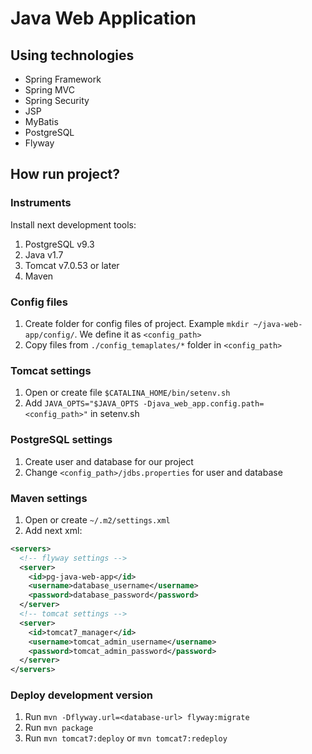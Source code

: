 # Java Web Application

## Using technologies

* Spring Framework
* Spring MVC
* Spring Security
* JSP
* MyBatis
* PostgreSQL
* Flyway

## How run project?

### Instruments

Install next development tools:

1. PostgreSQL v9.3
2. Java v1.7
3. Tomcat v7.0.53 or later
4. Maven

### Config files

1. Create folder for config files of project. Example `mkdir ~/java-web-app/config/`. We define it as `<config_path>`
2. Copy files from `./config_temaplates/*` folder in `<config_path>`

### Tomcat settings

1. Open or create file `$CATALINA_HOME/bin/setenv.sh`
2. Add `JAVA_OPTS="$JAVA_OPTS -Djava_web_app.config.path=<config_path>"` in setenv.sh

### PostgreSQL settings

1. Create user and database for our project
2. Change `<config_path>/jdbs.properties` for user and database

### Maven settings

1. Open or create `~/.m2/settings.xml`
2. Add next xml:
```xml
<servers>
  <!-- flyway settings -->
  <server>
    <id>pg-java-web-app</id>
    <username>database_username</username>
    <password>database_password</password>
  </server>
  <!-- tomcat settings -->
  <server>
    <id>tomcat7_manager</id>
    <username>tomcat_admin_username</username>
    <password>tomcat_admin_password</password>
  </server>
</servers>
```

### Deploy development version

1. Run `mvn -Dflyway.url=<database-url> flyway:migrate`
2. Run `mvn package`
3. Run `mvn tomcat7:deploy` or `mvn tomcat7:redeploy`
